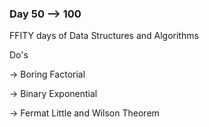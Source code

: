### Day 50 --> 100
FFITY days of Data Structures and Algorithms

Do's
             
-> Boring Factorial

-> Binary Exponential

-> Fermat Little and Wilson Theorem
